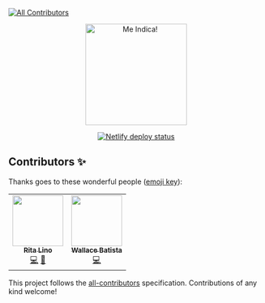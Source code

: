 
<!-- ALL-CONTRIBUTORS-BADGE:START - Do not remove or modify this section -->
[![All Contributors](https://img.shields.io/badge/all_contributors-2-orange.svg?style=flat-square)](#contributors-)
<!-- ALL-CONTRIBUTORS-BADGE:END -->
<p align="center">
  <a href="https://meindica.tech">
    <img alt="Me Indica!" src="https://github.com/uselessdev/meindica/blob/master/src/images/logo.svg" width="200" />
  </a>
</p>

<p align="center">
  <a href="https://app.netlify.com/sites/meindica/deploys">
    <img alt="Netlify deploy status" src="https://api.netlify.com/api/v1/badges/57184660-5032-4a11-9661-30de7e429092/deploy-status" />
  </a>
</p>

## Contributors ✨

Thanks goes to these wonderful people ([emoji key](https://allcontributors.org/docs/en/emoji-key)):

<!-- ALL-CONTRIBUTORS-LIST:START - Do not remove or modify this section -->
<!-- prettier-ignore-start -->
<!-- markdownlint-disable -->
<table>
  <tr>
    <td align="center"><a href="https://github.com/ritalino"><img src="https://avatars2.githubusercontent.com/u/30784544?v=4" width="100px;" alt=""/><br /><sub><b>Rita Lino</b></sub></a><br /><a href="https://github.com/uselessdev/meindica/commits?author=ritalino" title="Code">💻</a> <a href="#ideas-ritalino" title="Ideas, Planning, & Feedback">🤔</a></td>
    <td align="center"><a href="https://iamwallace.dev"><img src="https://avatars2.githubusercontent.com/u/6943919?v=4" width="100px;" alt=""/><br /><sub><b>Wallace Batista</b></sub></a><br /><a href="https://github.com/uselessdev/meindica/commits?author=uselessdev" title="Code">💻</a></td>
  </tr>
</table>

<!-- markdownlint-enable -->
<!-- prettier-ignore-end -->
<!-- ALL-CONTRIBUTORS-LIST:END -->

This project follows the [all-contributors](https://github.com/all-contributors/all-contributors) specification. Contributions of any kind welcome!